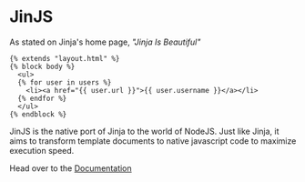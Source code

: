 JinJS
=====

As stated on Jinja's home page, *"Jinja Is Beautiful"*

    {% extends "layout.html" %}
    {% block body %}
      <ul>
      {% for user in users %}
        <li><a href="{{ user.url }}">{{ user.username }}</a></li>
      {% endfor %}
      </ul>
    {% endblock %}

JinJS is the native port of Jinja to the world of NodeJS. Just like Jinja, it aims to transform template documents to native javascript code to maximize execution speed.

Head over to the [Documentation](https://github.com/Ravelsoft/node-jinjs/wiki)

